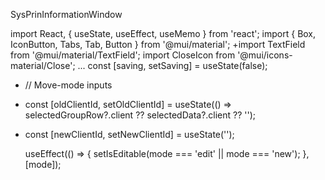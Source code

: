 SysPrinInformationWindow
 
 
 import React, { useState, useEffect, useMemo } from 'react';
 import { Box, IconButton, Tabs, Tab, Button } from '@mui/material';
+import TextField from '@mui/material/TextField';
 import CloseIcon from '@mui/icons-material/Close';
 ...
   const [saving, setSaving] = useState(false);
+  // Move-mode inputs
+  const [oldClientId, setOldClientId] = useState(() => selectedGroupRow?.client ?? selectedData?.client ?? '');
+  const [newClientId, setNewClientId] = useState('');

   useEffect(() => {
     setIsEditable(mode === 'edit' || mode === 'new');
   }, [mode]);
